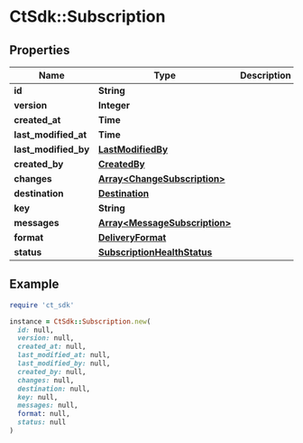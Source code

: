 # CtSdk::Subscription

## Properties

| Name | Type | Description | Notes |
| ---- | ---- | ----------- | ----- |
| **id** | **String** |  |  |
| **version** | **Integer** |  |  |
| **created_at** | **Time** |  |  |
| **last_modified_at** | **Time** |  |  |
| **last_modified_by** | [**LastModifiedBy**](LastModifiedBy.md) |  | [optional] |
| **created_by** | [**CreatedBy**](CreatedBy.md) |  | [optional] |
| **changes** | [**Array&lt;ChangeSubscription&gt;**](ChangeSubscription.md) |  | [optional] |
| **destination** | [**Destination**](Destination.md) |  | [optional] |
| **key** | **String** |  | [optional] |
| **messages** | [**Array&lt;MessageSubscription&gt;**](MessageSubscription.md) |  | [optional] |
| **format** | [**DeliveryFormat**](DeliveryFormat.md) |  | [optional] |
| **status** | [**SubscriptionHealthStatus**](SubscriptionHealthStatus.md) |  | [optional] |

## Example

```ruby
require 'ct_sdk'

instance = CtSdk::Subscription.new(
  id: null,
  version: null,
  created_at: null,
  last_modified_at: null,
  last_modified_by: null,
  created_by: null,
  changes: null,
  destination: null,
  key: null,
  messages: null,
  format: null,
  status: null
)
```

